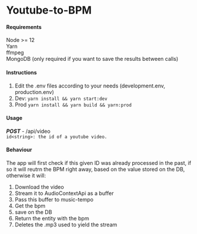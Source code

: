 # Youtube-to-BPM

#### Requirements ####
Node >= 12\
Yarn\
ffmpeg\
MongoDB (only required if you want to save the results between calls)



#### Instructions ####
1) Edit the .env files according to your needs
    (development.env, production.env)
2) Dev: `yarn install && yarn start:dev`
3) Prod `yarn install && yarn build && yarn:prod`


#### Usage ####
***POST*** - /api/video\
`id<string>: the id of a youtube video.`

#### Behaviour ####
The app will first check if this given ID was already processed in the past, if so it will reutrn the BPM right away, based on the value stored on the DB, otherwise it will:
1) Download the video
2) Stream it to AudioContextApi as a buffer
3) Pass this buffer to music-tempo
4) Get the bpm
5) save on the DB
6) Return the entity with the bpm
7) Deletes the .mp3 used to yield the stream
